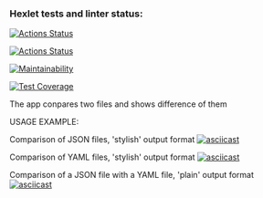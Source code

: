 ### Hexlet tests and linter status:
[![Actions Status](https://github.com/EdZev/frontend-project-lvl2/workflows/hexlet-check/badge.svg)](https://github.com/EdZev/frontend-project-lvl2/actions)

[![Actions Status](https://github.com/EdZev/frontend-project-lvl2/workflows/linter/badge.svg)](https://github.com/EdZev/frontend-project-lvl2/actions)

[![Maintainability](https://api.codeclimate.com/v1/badges/e99667804143459a8bfa/maintainability)](https://codeclimate.com/github/EdZev/frontend-project-lvl2/maintainability)

[![Test Coverage](https://api.codeclimate.com/v1/badges/e99667804143459a8bfa/test_coverage)](https://codeclimate.com/github/EdZev/frontend-project-lvl2/test_coverage)

The app conpares two files and shows difference of them

USAGE EXAMPLE:

Comparison of JSON files, 'stylish' output format
[![asciicast](https://asciinema.org/a/391168.svg)](https://asciinema.org/a/391168)

Comparison of YAML files, 'stylish' output format
[![asciicast](https://asciinema.org/a/391170.svg)](https://asciinema.org/a/391170)

Comparison of a JSON file with a YAML file, 'plain' output format
[![asciicast](https://asciinema.org/a/392922.svg)](https://asciinema.org/a/392922)